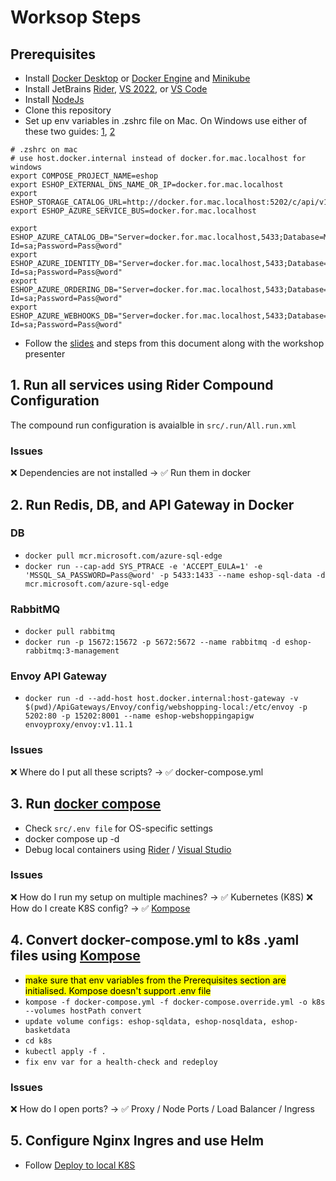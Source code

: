 # Worksop Steps

## Prerequisites
- Install [Docker Desktop](https://www.docker.com/products/docker-desktop/) or [Docker Engine](https://docs.docker.com/engine/install/) and [Minikube](https://minikube.sigs.k8s.io/docs/start/)
- Install JetBrains [Rider](https://www.jetbrains.com/rider/), [VS 2022](https://visualstudio.microsoft.com/vs/), or [VS Code](https://code.visualstudio.com/)
- Install [NodeJs](https://nodejs.org/)
- Clone this repository
- Set up env variables in .zshrc file on Mac. On Windows use either of these two guides: [1](http://www.dowdandassociates.com/blog/content/howto-set-an-environment-variable-in-windows-command-line-and-registry/), [2](https://docs.oracle.com/en/database/oracle/machine-learning/oml4r/1.5.1/oread/creating-and-modifying-environment-variables-on-windows.html) 
```
# .zshrc on mac
# use host.docker.internal instead of docker.for.mac.localhost for windows
export COMPOSE_PROJECT_NAME=eshop
export ESHOP_EXTERNAL_DNS_NAME_OR_IP=docker.for.mac.localhost
export ESHOP_STORAGE_CATALOG_URL=http://docker.for.mac.localhost:5202/c/api/v1/catalog/items/[0]/pic/
export ESHOP_AZURE_SERVICE_BUS=docker.for.mac.localhost

export ESHOP_AZURE_CATALOG_DB="Server=docker.for.mac.localhost,5433;Database=Microsoft.eShopOnContainers.Service.CatalogDb;User Id=sa;Password=Pass@word"
export ESHOP_AZURE_IDENTITY_DB="Server=docker.for.mac.localhost,5433;Database=Microsoft.eShopOnContainers.Service.IdentityDb;User Id=sa;Password=Pass@word"
export ESHOP_AZURE_ORDERING_DB="Server=docker.for.mac.localhost,5433;Database=Microsoft.eShopOnContainers.Services.OrderingDb;User Id=sa;Password=Pass@word"
export ESHOP_AZURE_WEBHOOKS_DB="Server=docker.for.mac.localhost,5433;Database=Microsoft.eShopOnContainers.Services.WebhooksDb;User Id=sa;Password=Pass@word"
```
- Follow the [slides](https://docs.google.com/presentation/d/1Rg07RdJfuUJ4KqJxtTXw7TEw9VZEQuAZ0z4pPWb5NmU/edit?usp=sharing) and steps from this document along with the workshop presenter 

## 1. Run all services using Rider Compound Configuration
The compound run configuration is avaialble in `src/.run/All.run.xml`

### Issues
❌ Dependencies are not installed → ✅ Run them in docker

## 2. Run Redis, DB, and API Gateway in Docker
### DB
- `docker pull mcr.microsoft.com/azure-sql-edge`
- `docker run --cap-add SYS_PTRACE -e 'ACCEPT_EULA=1' -e 'MSSQL_SA_PASSWORD=Pass@word' -p 5433:1433 --name eshop-sql-data -d mcr.microsoft.com/azure-sql-edge`

### RabbitMQ
- `docker pull rabbitmq`
- `docker run -p 15672:15672 -p 5672:5672 --name rabbitmq -d eshop-rabbitmq:3-management`

### Envoy API Gateway
- `docker run -d --add-host host.docker.internal:host-gateway -v $(pwd)/ApiGateways/Envoy/config/webshopping-local:/etc/envoy -p 5202:80 -p 15202:8001 --name eshop-webshoppingapigw envoyproxy/envoy:v1.11.1`

### Issues
❌ Where do I put all these scripts? → ✅ docker-compose.yml

## 3. Run [docker compose](https://docs.docker.com/compose/gettingstarted/)
- Check `src/.env file` for OS-specific settings
- docker compose up -d
- Debug local containers using [Rider](https://blog.jetbrains.com/dotnet/2018/07/18/debugging-asp-net-core-apps-local-docker-container/) / [Visual Studio](https://learn.microsoft.com/en-us/visualstudio/containers/edit-and-refresh?view=vs-2022)

### Issues
❌ How do I run my setup on multiple machines? → ✅ Kubernetes (K8S)
❌ How do I create K8S config? → ✅ [Kompose](http://kompose.io)

## 4. Convert docker-compose.yml to k8s .yaml files using [Kompose](https://kompose.io/)
- <mark>make sure that env variables from the Prerequisites section are initialised. Kompose doesn't support .env file</mark>
- `kompose -f docker-compose.yml -f docker-compose.override.yml -o k8s --volumes hostPath convert`
- `update volume configs: eshop-sqldata, eshop-nosqldata, eshop-basketdata`
- `cd k8s`
- `kubectl apply -f .`
- `fix env var for a health-check and redeploy`

### Issues
❌ How do I open ports? → ✅ Proxy / Node Ports / Load Balancer / Ingress

## 5. Configure Nginx Ingres and use Helm
- Follow [Deploy to local K8S](https://github.com/dotnet-architecture/eShopOnContainers/wiki/Deploy-to-Local-Kubernetes#Install-NGINX-Ingress-Controller)